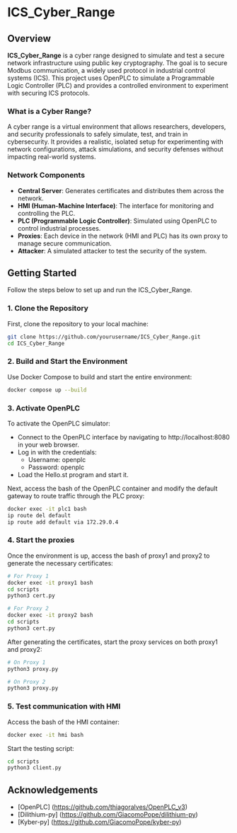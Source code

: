 # ICS_Cyber_Range

## Overview

**ICS_Cyber_Range** is a cyber range designed to simulate and test a secure network infrastructure using public key cryptography. The goal is to secure Modbus communication, a widely used protocol in industrial control systems (ICS). This project uses OpenPLC to simulate a Programmable Logic Controller (PLC) and provides a controlled environment to experiment with securing ICS protocols.

### What is a Cyber Range?

A cyber range is a virtual environment that allows researchers, developers, and security professionals to safely simulate, test, and train in cybersecurity. It provides a realistic, isolated setup for experimenting with network configurations, attack simulations, and security defenses without impacting real-world systems.

### Network Components

- **Central Server**: Generates certificates and distributes them across the network.
- **HMI (Human-Machine Interface)**: The interface for monitoring and controlling the PLC.
- **PLC (Programmable Logic Controller)**: Simulated using OpenPLC to control industrial processes.
- **Proxies**: Each device in the network (HMI and PLC) has its own proxy to manage secure communication.
- **Attacker**: A simulated attacker to test the security of the system.

## Getting Started

Follow the steps below to set up and run the ICS_Cyber_Range.

### 1. Clone the Repository

First, clone the repository to your local machine:

```bash
git clone https://github.com/yourusername/ICS_Cyber_Range.git
cd ICS_Cyber_Range
```

### 2. Build and Start the Environment

Use Docker Compose to build and start the entire environment:
```bash
docker compose up --build
```

### 3. Activate OpenPLC

To activate the OpenPLC simulator:

- Connect to the OpenPLC interface by navigating to http://localhost:8080 in your web browser.
- Log in with the credentials:
    - Username: openplc
    - Password: openplc
- Load the Hello.st program and start it.

Next, access the bash of the OpenPLC container and modify the default gateway to route traffic through the PLC proxy:
```bash
docker exec -it plc1 bash
ip route del default
ip route add default via 172.29.0.4
```

### 4. Start the proxies
Once the environment is up, access the bash of proxy1 and proxy2 to generate the necessary certificates:
```bash
# For Proxy 1
docker exec -it proxy1 bash
cd scripts
python3 cert.py

# For Proxy 2
docker exec -it proxy2 bash
cd scripts
python3 cert.py
```

After generating the certificates, start the proxy services on both proxy1 and proxy2:
```bash
# On Proxy 1
python3 proxy.py

# On Proxy 2
python3 proxy.py
```

### 5. Test communication with HMI
Access the bash of the HMI container:

```bash
docker exec -it hmi bash
```

Start the testing script:
```bash
cd scripts
python3 client.py
```

## Acknowledgements
- [OpenPLC] (https://github.com/thiagoralves/OpenPLC_v3)
- [Dilithium-py] (https://github.com/GiacomoPope/dilithium-py)
- [Kyber-py] (https://github.com/GiacomoPope/kyber-py)